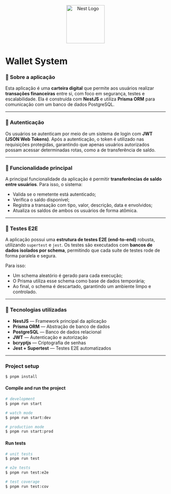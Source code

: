 <p align="center">
  <a href="http://nestjs.com/" target="blank"><img src="https://nestjs.com/img/logo-small.svg" width="120" alt="Nest Logo" /></a>
</p>

# Wallet System

### 📌 Sobre a aplicação

Esta aplicação é uma **carteira digital** que permite aos usuários realizar **transações financeiras** entre si, com foco em segurança, testes e escalabilidade. Ela é construída com **NestJS** e utiliza **Prisma ORM** para comunicação com um banco de dados PostgreSQL.

---

### 🔐 Autenticação

Os usuários se autenticam por meio de um sistema de login com **JWT (JSON Web Tokens)**. Após a autenticação, o token é utilizado nas requisições protegidas, garantindo que apenas usuários autorizados possam acessar determinadas rotas, como a de transferência de saldo.

---

### 💸 Funcionalidade principal

A principal funcionalidade da aplicação é permitir **transferências de saldo entre usuários**. Para isso, o sistema:

- Valida se o remetente está autenticado;
- Verifica o saldo disponível;
- Registra a transação com tipo, valor, descrição, data e envolvidos;
- Atualiza os saldos de ambos os usuários de forma atômica.

---

### 🧪 Testes E2E

A aplicação possui uma **estrutura de testes E2E (end-to-end)** robusta, utilizando `supertest` e `jest`. Os testes são executados com **bancos de dados isolados por schema**, permitindo que cada suíte de testes rode de forma paralela e segura.

Para isso:

- Um schema aleatório é gerado para cada execução;
- O Prisma utiliza esse schema como base de dados temporária;
- Ao final, o schema é descartado, garantindo um ambiente limpo e controlado.

---

### 🧰 Tecnologias utilizadas

- **NestJS** — Framework principal da aplicação
- **Prisma ORM** — Abstração de banco de dados
- **PostgreSQL** — Banco de dados relacional
- **JWT** — Autenticação e autorização
- **bcryptjs** — Criptografia de senhas
- **Jest + Supertest** — Testes E2E automatizados

---

### Project setup

```bash
$ pnpm install
```

#### Compile and run the project

```bash
# development
$ pnpm run start

# watch mode
$ pnpm run start:dev

# production mode
$ pnpm run start:prod
```

#### Run tests

```bash
# unit tests
$ pnpm run test

# e2e tests
$ pnpm run test:e2e

# test coverage
$ pnpm run test:cov
```
